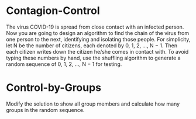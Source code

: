 # Contagion-Control 
The virus COVID-19 is spread from close contact with an infected person. Now you are going to design an algorithm to find the chain of the virus from one person to the next, identifying and isolating those people. For simplicity, let N be the number of citizens, each denoted by 0, 1, 2, ..., N − 1. Then each citizen writes down the citizen he/she comes in contact with. To avoid typing these numbers by hand, use the shuffling algorithm to generate a random sequence of 0, 1, 2, ..., N − 1 for testing. 


# Control-by-Groups
Modify the solution to show all group members and calculate how many groups in the random sequence. 
